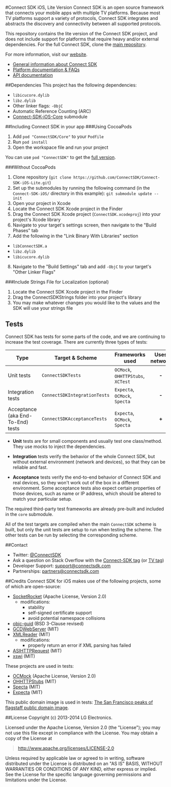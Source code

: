 #Connect SDK iOS, Lite Version
Connect SDK is an open source framework that connects your mobile apps with multiple TV platforms. Because most TV platforms support a variety of protocols, Connect SDK integrates and abstracts the discovery and connectivity between all supported protocols.

This repository contains the lite version of the Connect SDK project, and does not include support for platforms that require heavy and/or external dependencies. For the full Connect SDK, clone the [main repository](https://github.com/ConnectSDK/Connect-SDK-iOS).

For more information, visit our [website](http://www.connectsdk.com/).

* [General information about Connect SDK](http://www.connectsdk.com/discover/)
* [Platform documentation & FAQs](http://www.connectsdk.com/docs/ios/)
* [API documentation](http://www.connectsdk.com/apis/ios/)

##Dependencies
This project has the following dependencies:

* `libicucore.dylib`
* `libz.dylib`
* Other linker flags: `-ObjC`
* Automatic Reference Counting (ARC)
* [Connect-SDK-iOS-Core](https://github.com/ConnectSDK/Connect-SDK-iOS-Core) submodule

##Including Connect SDK in your app
###Using CocoaPods
1. Add `pod "ConnectSDK/Core"` to your `Podfile`
2. Run `pod install`
3. Open the workspace file and run your project

You can use `pod "ConnectSDK"` to get the [full version](https://github.com/ConnectSDK/Connect-SDK-iOS).

###Without CocoaPods

1. Clone repository (`git clone https://github.com/ConnectSDK/Connect-SDK-iOS-Lite.git`)
2. Set up the submodules by running the following command (in the `Connect-SDK-iOS/` directory in this example): `git submodule update --init`
3. Open your project in Xcode
4. Locate the Connect SDK Xcode project in the Finder
5. Drag the Connect SDK Xcode project (`ConnectSDK.xcodeproj`) into your project's Xcode library
6. Navigate to your target's settings screen, then navigate to the "Build Phases" tab
7. Add the following in the "Link Binary With Libraries" section
 - `libConnectSDK.a`
 - `libz.dylib`
 - `libicucore.dylib`
8. Navigate to the "Build Settings" tab and add `-ObjC` to your target's "Other Linker Flags"

###Include Strings File for Localization (optional)
1. Locate the Connect SDK Xcode project in the Finder
2. Drag the ConnectSDKStrings folder into your project's library
3. You may make whatever changes you would like to the values and the SDK will use your strings file

## Tests

Connect SDK has tests for some parts of the code, and we are continuing to increase the test coverage. There are currently three types of tests:

Type | Target &amp; Scheme | Frameworks used | Uses network | Fast | Reliable
-----|---------------------|-----------------|:------------:|:----:|:-------:
Unit tests | `ConnectSDKTests` | `OCMock`, `OHHTTPStubs`, `XCTest` | **-** | **+** | **+**
Integration tests | `ConnectSDKIntegrationTests` | `Expecta`, `OCMock`, `Specta` | **-** | **+** | **+**
Acceptance (aka End-To-End) tests | `ConnectSDKAcceptanceTests` | `Expecta`, `OCMock`, `Specta` | **+** | **-** | **±**

* **Unit** tests are for small components and usually test one class/method. They use mocks to inject the dependencies.

* **Integration** tests verify the behavior of the whole Connect SDK, but without external environment (network and devices), so that they can be reliable and fast.

* **Acceptance** tests verify the end-to-end behavior of Connect SDK and real devices, so they won't work out of the box in a different environment. Some acceptance tests also expect certain properties of those devices, such as name or IP address, which should be altered to match your particular setup.

The required third-party test frameworks are already pre-built and included in the `core` submodule.

All of the test targets are compiled when the main `ConnectSDK` scheme is built, but only the unit tests are setup to run when testing the scheme. The other tests can be run by selecting the corresponding scheme.

##Contact
- Twitter: [@ConnectSDK](https://twitter.com/ConnectSDK)
- Ask a question on Stack Overflow with the [Connect-SDK tag](https://stackoverflow.com/tags/connect-sdk) (or [TV tag](https://stackoverflow.com/tags/tv))
- Developer Support: [support@connectsdk.com](mailto:support@connectsdk.com)
- Partnerships: [partners@connectsdk.com](mailto:partners@connectsdk.com)

##Credits
Connect SDK for iOS makes use of the following projects, some of which are open-source:

* [SocketRocket](https://github.com/Square/SocketRocket) (Apache License, Version 2.0)
  - modifications:
    - stability
    - self-signed certificate support
    - avoid potential namespace collisions
* [objc-guid](https://code.google.com/p/objc-guid/) (BSD 3-Clause revised)
* [GCDWebServer](https://github.com/swisspol/GCDWebServer) (MIT)
* [XMLReader](https://github.com/amarcadet/XMLReader) (MIT)
  - modifications:
    - properly return an error if XML parsing has failed
* [ASIHTTPRequest](https://github.com/pokeb/asi-http-request) (MIT)
* [xswi](https://github.com/skjolber/xswi) (MIT)

These projects are used in tests:

* [OCMock](http://ocmock.org/) (Apache License, Version 2.0)
* [OHHTTPStubs](https://github.com/AliSoftware/OHHTTPStubs/) (MIT)
* [Specta](https://github.com/specta/specta/) (MIT)
* [Expecta](https://github.com/specta/expecta/) (MIT)

This public domain image is used in tests: [The San Francisco peaks of flagstaff public domain image](http://www.public-domain-image.com/free-images/nature-landscapes/peaks/the-san-francisco-peaks-of-flagstaff).

##License
Copyright (c) 2013-2014 LG Electronics.

Licensed under the Apache License, Version 2.0 (the "License");
you may not use this file except in compliance with the License.
You may obtain a copy of the License at

> http://www.apache.org/licenses/LICENSE-2.0

Unless required by applicable law or agreed to in writing, software
distributed under the License is distributed on an "AS IS" BASIS,
WITHOUT WARRANTIES OR CONDITIONS OF ANY KIND, either express or implied.
See the License for the specific language governing permissions and
limitations under the License.
